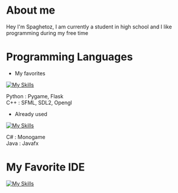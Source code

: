 
# About me

Hey I'm Spaghetoz, I am currently a student in high school and I like programming during my free time





# Programming Languages

- My favorites

[![My Skills](https://skillicons.dev/icons?i=cpp,py)](https://skillicons.dev)

Python : Pygame, Flask 
<br/>
C++ : SFML, SDL2, Opengl
<br/>

- Already used

[![My Skills](https://skillicons.dev/icons?i=cs,java,js)](https://skillicons.dev)

C# : Monogame
<br/>
Java : Javafx

# My Favorite IDE

[![My Skills](https://skillicons.dev/icons?i=vscode)](https://skillicons.dev)

